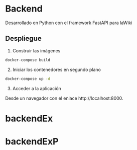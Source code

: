 # Backend
Desarrollado en Python con el framework FastAPI para laWiki

## Despliegue

1. Construir las imágenes
```bash
docker-compose build
```

2. Iniciar los contenedores en segundo plano
```bash
docker-compose up -d
```

3. Acceder a la aplicación

Desde un navegador con el enlace http://localhost:8000.
# backendEx
# backendExP
